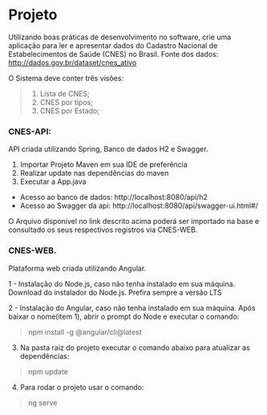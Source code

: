 # Projeto

Utilizando boas práticas de desenvolvimento no software, crie uma aplicação para ler e apresentar dados do Cadastro Nacional de Estabelecimentos de Saúde (CNES) no Brasil.
Fonte dos dados: http://dados.gov.br/dataset/cnes_ativo

O Sistema deve conter três visões:
>    1. Lista de CNES;
>    2. CNES por tipos;
>    3. CNES por Estado;

### CNES-API:
API criada utilizando Spring, Banco de dados H2 e Swagger.

1. Importar Projeto Maven em sua IDE de preferência
2. Realizar update nas dependências do maven
3. Executar a App.java

- Acesso ao banco de dados: http://localhost:8080/api/h2
- Acesso ao Swagger da api: http://localhost:8080/api/swagger-ui.html#/

O Arquivo disponivel no link descrito acima poderá ser importado na base e consultado os seus respectivos
registros via CNES-WEB.

### CNES-WEB.
Plataforma web criada utilizando Angular.

1 - Instalação do Node.js, caso não tenha instalado em sua máquina.
Download do instalador do Node.js. Prefira sempre a versão LTS

2 - Instalação do Angular, caso não tenha instalado em sua máquina.
Após baixar o nome(item 1), abrir o prompt do Node e executar o comando: 
>npm install -g @angular/cli@latest

3. Na pasta raiz do projeto executar o comando abaixo para atualizar as dependências:
> npm update

4. Para rodar o projeto usar o comando:
> ng serve



